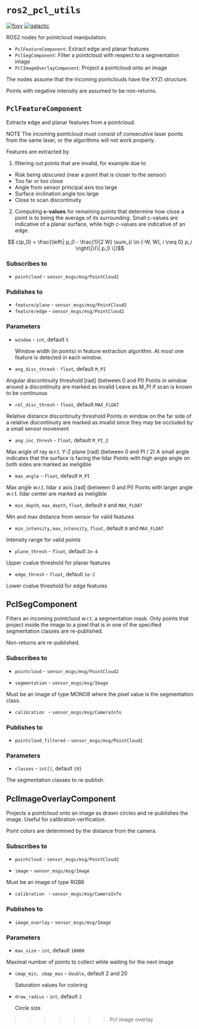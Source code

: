 # ```ros2_pcl_utils```
[![foxy](https://github.com/yamaha-bps/ros2_plc_utils/actions/workflows/foxy.yaml/badge.svg)](https://github.com/yamaha-bps/ros2_plc_utils/actions/workflows/foxy.yaml) [![galactic](https://github.com/yamaha-bps/ros2_plc_utils/actions/workflows/galactic.yaml/badge.svg)](https://github.com/yamaha-bps/ros2_plc_utils/actions/workflows/galactic.yaml)

ROS2 nodes for pointcloud manipulation:

* ```PclFeatureComponent```: Extract edge and planar features
* ```PclSegComponent```: Filter a pointcloud with respect to a segmentation image
* ```PclImageOverlayComponent```: Project a pointcloud onto an image

The nodes assume that the incoming pointclouds have the XYZI structure.

Points with negative intensity are assumed to be non-returns.

## ```PclFeatureComponent```

Extracts edge and planar features from a pointcloud.

NOTE The incoming pointcloud must consist of consecutive laser points from the same laser,
or the algorithms will not work properly.

Features are extracted by

1. filtering out points that are invalid, for example due to
  - Risk being obscured (near a point that is closer to the sensor)
  - Too far or too close
  - Angle from sensor principal axis too large
  - Surface inclination angle too large
  - Close to scan discontinuity

2. Computing **c-values** for remaining points that determine how close a point is to being the average of its surrounding. Small c-values are indicative of a planar surface, while high c-values are indicative of an edge.


```math
  c(p_0) = \frac{\left\| p_0 - \frac{1}{2 W} \sum_{i \in [-W, W], i \neq 0} p_i \right\|}{\| p_0 \|}
```

### Subscribes to

 - ```pointcloud``` - ```sensor_msgs/msg/PointCloud2```

### Publishes to

 - ```feature/plane``` - ```sensor_msgs/msg/PointCloud2```
 - ```feature/edge``` - ```sensor_msgs/msg/PointCloud2```

### Parameters

 - ```window``` - ```int```, default ```5```

   Window width (in points) in feature extraction algorithm.
   At most one feature is detected in each window.

 - ```ang_disc_thresh``` - ```float```, default ```M_PI```

  Angular discontinuity threshold [rad] (between 0 and PI)
  Points in window around a discontinuity are marked as invalid
  Leave as M_PI if scan is known to be continuous

 - ```rel_disc_thresh``` - ```float```, default ```MAX_FLOAT```

  Relative distance discontinuity threshold
  Points in window on the far side of a relative discontinuity are marked as invalid
  since they may be occluded by a small sensor movement

 - ```ang_inc_thresh``` - ```float```, default ```M_PI_2```

  Max angle of ray w.r.t. Y-Z plane [rad] (between 0 and PI / 2)
  A small angle indicates that the surface is facing the lidar
  Points with high angle angle on both sides are marked as ineligible

 - ```max_angle``` - ```float```, default ```M_PI```

  Max angle w.r.t. lidar x axis [rad] (between 0 and PI)
  Points with larger angle w.r.t. lidar center are marked as ineligible

  - ```min_depth```, ```max_depth```, ```float```, default ```0``` and ```MAX_FLOAT```

  Min and max distance from sensor for valid features

  - ```min_intensity```, ```max_intensity```, ```float```, default ```0``` and ```MAX_FLOAT```

  Intensity range for valid points

  - ```plane_thresh``` - ```float```, default ```2e-4```

  Upper cvalue threshold for planar features

  - ```edge_thresh``` - ```float```, default ```1e-2```

  Lower cvalue threshold for edge features


## PclSegComponent

Filters an incoming pointcluod w.r.t. a segmentation mask. Only points that
project inside the image to a pixel that is in one of the specified segmentation classes
are re-published.

Non-returns are re-published.

### Subscribes to

 - ```pointcloud``` - ```sensor_msgs/msg/PointCloud2```

 - ```segmentation``` - ```sensor_msgs/msg/Image```

  Must be an image of type MONO8 where the pixel value is the segmentation class.

 - ```calibration ``` - ```sensor_msgs/msg/CameraInfo```

### Publishes to

 - ```pointcloud_filtered``` - ```sensor_msgs/msg/PointCloud2```

### Parameters

 - ```classes``` - ```int[]```, default ```{0}```

 The segmentation classes to re-publish.


## PclImageOverlayComponent

Projects a pointcloud onto an image as drawn circles and re-publishes the image. Useful for calibration verification.

Point colors are determined by the distance from the camera.

### Subscribes to

 - ```pointcloud``` - ```sensor_msgs/msg/PointCloud2```

 - ```image``` - ```sensor_msgs/msg/Image```

  Must be an image of type RGB8

 - ```calibration ``` - ```sensor_msgs/msg/CameraInfo```

### Publishes to

 - ```image_overlay``` - ```sensor_msgs/msg/Image```

### Parameters

 - ```max_size``` - ```int```, default ```10000```

  Maximal number of points to collect while waiting for the next image

- ```cmap_min, cmap_max``` - ```double```, default 2 and 20

  Saturation values for coloring

- ```draw_radius``` - ```int```, default ```2```

  Circle size
>>>>>>> Pcl image overlay
